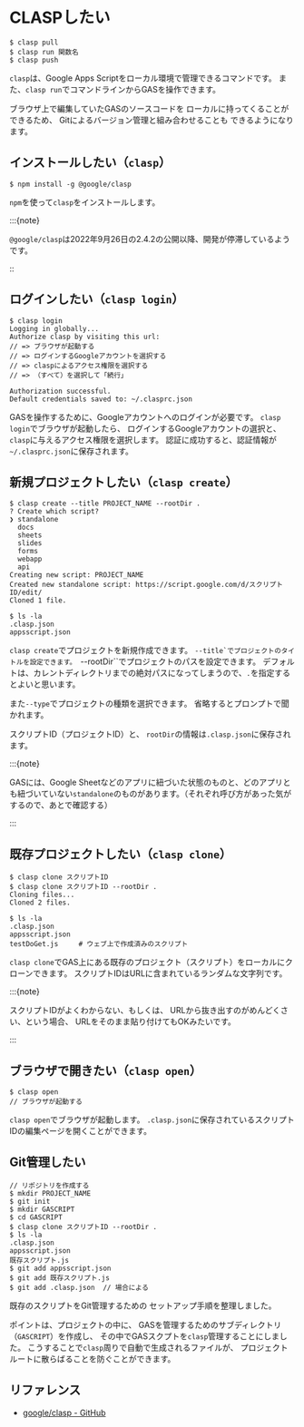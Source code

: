 # CLASPしたい

```console
$ clasp pull
$ clasp run 関数名
$ clasp push
```

`clasp`は、Google Apps Scriptをローカル環境で管理できるコマンドです。
また、`clasp run`でコマンドラインからGASを操作できます。

ブラウザ上で編集していたGASのソースコードを
ローカルに持ってくることができるため、
Gitによるバージョン管理と組み合わせることも
できるようになります。

## インストールしたい（``clasp``）

```console
$ npm install -g @google/clasp
```

`npm`を使って`clasp`をインストールします。

:::{note}

`@google/clasp`は2022年9月26日の2.4.2の公開以降、開発が停滞しているようです。

::

## ログインしたい（``clasp login``）

```console
$ clasp login
Logging in globally...
Authorize clasp by visiting this url:
// => ブラウザが起動する
// => ログインするGoogleアカウントを選択する
// => claspによるアクセス権限を選択する
// => （すべて）を選択して「続行」

Authorization successful.
Default credentials saved to: ~/.clasprc.json
```

GASを操作するために、Googleアカウントへのログインが必要です。
`clasp login`でブラウザが起動したら、
ログインするGoogleアカウントの選択と、
`clasp`に与えるアクセス権限を選択します。
認証に成功すると、認証情報が`~/.clasprc.json`に保存されます。

## 新規プロジェクトしたい（``clasp create``）

```console
$ clasp create --title PROJECT_NAME --rootDir .
? Create which script?
❯ standalone
  docs
  sheets
  slides
  forms
  webapp
  api
Creating new script: PROJECT_NAME
Created new standalone script: https://script.google.com/d/スクリプトID/edit/
Cloned 1 file.

$ ls -la
.clasp.json
appsscript.json
```

`clasp create`でプロジェクトを新規作成できます。
``--title`でプロジェクトのタイトルを設定できます。
``--rootDir``でプロジェクトのパスを設定できます。
デフォルトは、カレントディレクトリまでの絶対パスになってしまうので、`.`を指定するとよいと思います。

また``--type``でプロジェクトの種類を選択できます。
省略するとプロンプトで聞かれます。

スクリプトID（プロジェクトID）と、
`rootDir`の情報は`.clasp.json`に保存されます。

:::{note}

GASには、Google Sheetなどのアプリに紐づいた状態のものと、どのアプリとも紐づいていない`standalone`のものがあります。（それぞれ呼び方があった気がするので、あとで確認する）

:::

## 既存プロジェクトしたい（`clasp clone`）

```console
$ clasp clone スクリプトID
$ clasp clone スクリプトID --rootDir .
Cloning files...
Cloned 2 files.

$ ls -la
.clasp.json
appsscript.json
testDoGet.js     # ウェブ上で作成済みのスクリプト
```

`clasp clone`でGAS上にある既存のプロジェクト（スクリプト）をローカルにクローンできます。
スクリプトIDはURLに含まれているランダムな文字列です。

:::{note}

スクリプトIDがよくわからない、もしくは、
URLから抜き出すのがめんどくさい、という場合、
URLをそのまま貼り付けてもOKみたいです。

:::

## ブラウザで開きたい（``clasp open``）

```console
$ clasp open
// ブラウザが起動する
```

`clasp open`でブラウザが起動します。
`.clasp.json`に保存されているスクリプトIDの編集ページを開くことができます。

## Git管理したい

```console
// リポジトリを作成する
$ mkdir PROJECT_NAME
$ git init
$ mkdir GASCRIPT
$ cd GASCRIPT
$ clasp clone スクリプトID --rootDir .
$ ls -la
.clasp.json
appsscript.json
既存スクリプト.js
$ git add appsscript.json
$ git add 既存スクリプト.js
$ git add .clasp.json  // 場合による
```

既存のスクリプトをGit管理するための
セットアップ手順を整理しました。

ポイントは、プロジェクトの中に、
GASを管理するためのサブディレクトリ（`GASCRIPT`）を作成し、
その中でGASスクプトを`clasp`管理することにしました。
こうすることで`clasp`周りで自動で生成されるファイルが、
プロジェクトルートに散らばることを防ぐことができます。

## リファレンス

- [google/clasp - GitHub](https://github.com/google/clasp)
